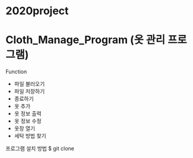 # 2020project
# Cloth_Manage_Program (옷 관리 프로그램)
Function
- 파일 불러오기
- 파일 저장하기
- 종료하기
- 옷 추가
- 옷 정보 출력
- 옷 정보 수정
- 옷장 열기
- 세탁 방법 찾기

프로그램 설치 방법
$ git clone 
